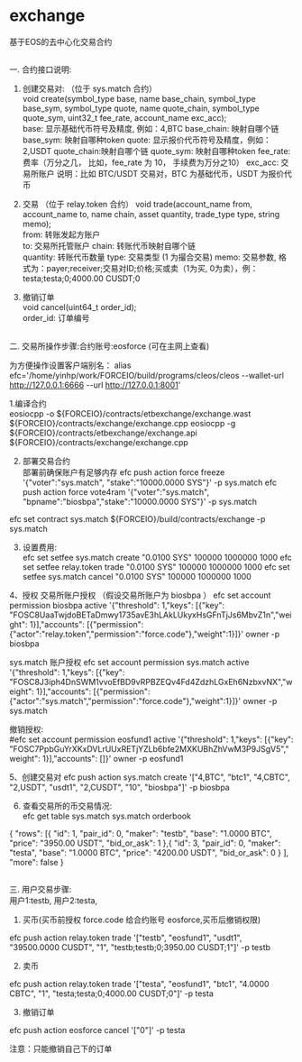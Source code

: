 # exchange
基于EOS的去中心化交易合约<br>

##
一. 合约接口说明:
1. 创建交易对:  （位于 sys.match 合约）   
void create(symbol_type base, name base_chain, symbol_type base_sym, symbol_type quote, name quote_chain, symbol_type quote_sym, uint32_t fee_rate, account_name exc_acc);    
base:       显示基础代币符号及精度, 例如：4,BTC
base_chain: 映射自哪个链    
base_sym:   映射自哪种token
quote:	   显示报价代币符号及精度，例如：2,USDT
quote_chain:映射自哪个链
quote_sym:  映射自哪种token
fee_rate:   费率（万分之几， 比如，fee_rate 为 10， 手续费为万分之10）
exc_acc:    交易所账户
说明：比如 BTC/USDT 交易对，BTC 为基础代币，USDT 为报价代币    

2. 交易 （位于 relay.token 合约）
void trade(account_name from, account_name to, name chain, asset quantity, trade_type type, string memo);   
from: 	转账发起方账户    
to:      交易所托管账户
chain: 	转账代币映射自哪个链  
quantity: 转账代币数量
type:    交易类型 (1 为撮合交易)
memo:    交易参数, 格式为：payer;receiver;交易对ID;价格;买或卖（1为买, 0为卖），例： testa;testa;0;4000.00 CUSDT;0

3. 撤销订单  
void cancel(uint64_t order_id);    
order_id: 订单编号  


##
二. 交易所操作步骤:合约账号:eosforce (可在主网上查看)

为方便操作设置客户端别名：
alias efc='/home/yinhp/work/FORCEIO/build/programs/cleos/cleos --wallet-url http://127.0.0.1:6666 --url http://127.0.0.1:8001'

1.编译合约      
eosiocpp -o ${FORCEIO}/contracts/etbexchange/exchange.wast  ${FORCEIO}/contracts/exchange/exchange.cpp
eosiocpp -g ${FORCEIO}/contracts/etbexchange/exchange.api  ${FORCEIO}/contracts/exchange/exchange.cpp

2. 部署交易合约  
部署前确保账户有足够内存
efc push action force freeze '{"voter":"sys.match", "stake":"10000.0000 SYS"}' -p sys.match
efc push action force vote4ram '{"voter":"sys.match", "bpname":"biosbpa","stake":"10000.0000 SYS"}' -p sys.match  

efc set contract sys.match ${FORCEIO}/build/contracts/exchange -p sys.match

3. 设置费用:  
efc set setfee sys.match create "0.0100 SYS" 100000 1000000 1000
efc set setfee relay.token trade "0.0100 SYS" 100000 1000000 1000
efc set setfee sys.match cancel "0.0100 SYS" 100000 1000000 1000


4、授权 
交易所账户授权 （假设交易所账户为 biosbpa ）
efc set account permission biosbpa active '{"threshold": 1,"keys": [{"key": "FOSC8UaaTwjdoBETaDmwy1735avE3hLAkLUkyxHsGFnTjJs6MbvZ1n","weight": 1}],"accounts": [{"permission":{"actor":"relay.token","permission":"force.code"},"weight":1}]}' owner -p biosbpa

sys.match 账户授权
efc set account permission sys.match active '{"threshold": 1,"keys": [{"key": "FOSC8J3iph4DnSWM1vvoEfBD9vRPBZEQv4Fd4ZdzhLGxEh6NzbxvNX","weight": 1}],"accounts": [{"permission":{"actor":"sys.match","permission":"force.code"},"weight":1}]}' owner -p sys.match

撤销授权:  
#efc set account permission eosfund1 active '{"threshold": 1,"keys": [{"key": "FOSC7PpbGuYrXKxDVLrUUxRETjYZLb6bfe2MXKUBhZhVwM3P9JSgV5","weight": 1}],"accounts": []}' owner -p eosfund1     

5、创建交易对
efc push action sys.match create '["4,BTC", "btc1", "4,CBTC", "2,USDT", "usdt1", "2,CUSDT", "10", "biosbpa"]' -p biosbpa

6. 查看交易所的币交易情况:     
efc get table sys.match sys.match orderbook       

{
  "rows": [{
      "id": 1,
      "pair_id": 0,
      "maker": "testb",
      "base": "1.0000 BTC",
      "price": "3950.00 USDT",
      "bid_or_ask": 1
    },{
      "id": 3,
      "pair_id": 0,
      "maker": "testa",
      "base": "1.0000 BTC",
      "price": "4200.00 USDT",
      "bid_or_ask": 0
    }
  ],
  "more": false
}


##
三. 用户交易步骤:  
用户1:testb, 用户2:testa, 

1. 买币(买币前授权 force.code 给合约账号 eosforce,买币后撤销权限)              

efc push action relay.token trade '["testb", "eosfund1", "usdt1", "39500.0000 CUSDT", "1", "testb;testb;0;3950.00 CUSDT;1"]' -p testb

2. 卖币   

efc push action relay.token trade '["testa", "eosfund1", "btc1", "4.0000 CBTC", "1", "testa;testa;0;4000.00 CUSDT;0"]' -p testa

3. 撤销订单     

efc push action eosforce cancel '["0"]' -p testa

注意：只能撤销自己下的订单
